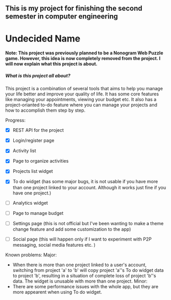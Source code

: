 ## This is my project for finishing the second semester in computer engineering

# Undecided Name

#### Note: This project was previously planned to be a Nonogram Web Puzzle game. However, this idea is now completely removed from the project. I will now explain what this project is about.

##### <bold>What is this project all about?</bold>

This project is a combination of several tools that aims to help you manage your life better and improve your quality of life. It has some core features like managing your appointments, viewing your budget etc. It also has a project-orianted to-do feature where you can manage your projects and how to accomplish them step by step. 


Progress:
 - [x] REST API for the project
 - [x] Login/register page
 - [x] Activity list
 - [x] Page to organize activities
 - [x] Projects list widget
 - [x] To do widget (has some major bugs, it is not usable if you have more than one project linked to your account. Although it works just fine if you have one project.)
 - [ ] Analytics widget
 - [ ] Page to manage budget
 - [ ] Settings page (this is not official but I've been wanting to make a theme change feature and add some customization to the app)
 - [ ] Social page (this will happen only if I want to experiment with P2P messaging, social media features etc. )


Known problems:
 Major:
  * When there is more than one project linked to a user's account, switching from project 'a' to 'b' will copy project 'a''s To do widget data to project 'b', resulting in a situation of complete loss of project 'b''s data. The widget is unusable with more than one project.
 Minor:
  * There are some performance issues with the whole app, but they are more appearent when using To do widget.  
